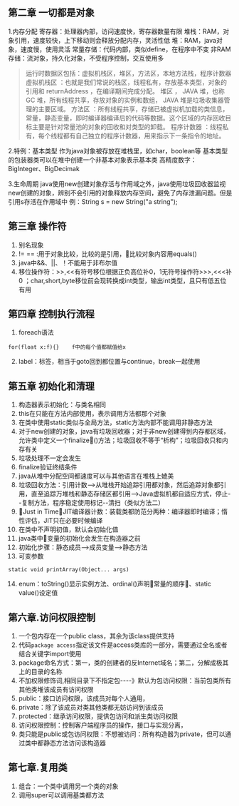 ## 第二章 一切都是对象
1.内存分配
寄存器：处理器内部，访问速度快，寄存器数量有限
堆栈：RAM，对象引用，速度较快，上下移动则会释放分配内存，灵活性低
堆：RAM，java对象，速度慢，使用灵活
常量存储：代码内部，类似define，在程序中不变
非RAM存储：流对象，持久化对象，不受程序控制，交互使用多
> 运行时数据区包括：虚拟机栈区，堆区，方法区，本地方法栈，程序计数器
	虚拟机栈区 ：也就是我们常说的栈区，线程私有，存放基本类型，对象的引用和 returnAddress ，在编译期间完成分配。
	堆区 ， JAVA 堆，也称 GC 堆，所有线程共享，存放对象的实例和数组， JAVA 堆是垃圾收集器管理的主要区域。
	方法区 ：所有线程共享，存储已被虚拟机加载的类信息，常量，静态变量，即时编译器编译后的代码等数据。这个区域的内存回收目标主要是针对常量池的对象的回收和对类型的卸载。
	程序计数器 ：线程私有，每个线程都有自己独立的程序计数器，用来指示下一条指令的地址。

2.特例：基本类型
作为java对象被存放在堆栈里，如char，boolean等
基本类型的包装器类可以在堆中创建一个非基本对象表示基本类
高精度数字：BigInteger、BigDecimak

3.生命周期
java使用new创建对象存活与作用域之外，java使用垃圾回收器监视new创建的对象，辨别不会引用的对象释放内存空间，避免了内存泄漏问题。但是引用s存活在作用域中
例：String s = new String("a string");

## 第三章 操作符
1. 别名现象
2. != == :用于对象比较，比较的是引用，比较对象内容用equals()
3. java中&&、||、！不能用于非布尔值
4. 移位操作符：>>,<<有符号移位根据正负高位补0，1无符号操作符>>>,<<<补0 ；char,short,byte移位前会现转换成int类型，输出int类型，且只有低五位有用

## 第四章 控制执行流程
1. foreach语法
```
for(float x:f){}	f中的每个值都赋值给x
```
2. label：标签，相当于goto回到都位置与continue，break一起使用
	
## 第五章 初始化和清理
1. 构造器表示初始化：与类名相同
2. this在只能在方法内部使用，表示调用方法都那个对象
3. 在类中使用static类似与全局方法，static方法内部不能调用非静态方法
4. 对于new创建的对象，java有垃圾回收器；对于非new创建得到内存都区域，允许类中定义一个finalize()方法；垃圾回收不等于“析构”；垃圾回收只和内存有关
5. 垃圾处理不一定会发生
6. finalize验证终结条件
7. java从堆中分配空间都速度可以与其他语言在堆栈上媲美
8. 垃圾回收方法：引用计数-->从堆栈开始追踪引用都对象，然后追踪对象都引用，直至追踪万堆栈和静态存储区都引用-->Java虚拟机都自适应方式，停止--复制方法，程序稳定使用标记--清扫（类似方法二）
9. Just in Time，JIT编译器计数：装载类都防范分两种：编译器即时编译；惰性评估，JIT只在必要时候编译
10. 在类中不声明初值，默认会初始化值
11. java类中变量的初始化会发生在构造器之前
12. 初始化步骤：静态成员-->成员变量-->静态方法
13. 可变参数
```
static void printArray(Object... args)
```
14. enum：toString()显示实例方法、ordinal()声明常量的顺序、static value()设定值
## 第六章.访问权限控制
1. 一个包内存在一个public class，其余为该class提供支持
2. 代码```package access```指定该文件是access类库的一部分，需要通过全名或者结合关键字import使用
3. package命名方式：第一，类的创建者的反Internet域名；第二，分解成极其上的目录的名称
4. 不加权限修饰词,相同目录下不指定包----》默认为包访问权限：当前包类所有其他类堆该成员有访问权限
5. public：接口访问权限，该成员对每个人通用，
6. private：除了该成员对类其他类都无妨访问到该成员
7. protected：继承访问权限，提供包访问和派生类访问权限
8. 访问权限控制：控制客户端程序员的操作，接口与实现分离，
9. 类只能是public或包访问权限：不想被访问：所有构造器为private，但可以通过类中都静态方法访问该构造器
## 第七章.复用类
1. 组合：一个类中调用另一个类的对象
2. 调用super可以调用基类都方法


